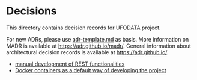 # Decisions

This directory contains decision records for UFODATA project.

For new ADRs, please use [adr-template.md](adr-template.md) as basis.
More information on MADR is available at <https://adr.github.io/madr/>.
General information about architectural decision records is available at <https://adr.github.io/>.

- [manual development of REST functionalities](0002-manual-development-of-rest-functionalities.md)
- [Docker containers as a default way of developing the project](0001-docker-containers-as-a-default-way-to-develop-the-project.md)
